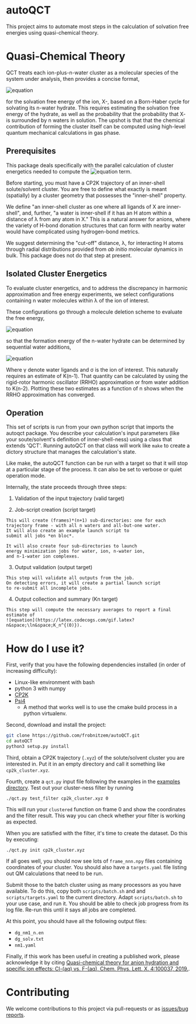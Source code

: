 # autoQCT <!--![Build Status][build] ![Documentation Status][docs]-->

This project aims to automate most steps in the calculation
of solvation free energies using quasi-chemical theory.

# Quasi-Chemical Theory

QCT treats each ion-plus-n-water cluster as a molecular species of the system under analysis, then provides a concise format,

![equation](https://latex.codecogs.com/gif.latex?\mu_{X^-}^{(ex)}&space;=&space;-&space;RT&space;\ln&space;K_n^{(0)}&space;&plus;&space;\rho_{\mathrm{H}_2\mathrm{O}}^{~~~~n}&space;&plus;&space;RT&space;\ln&space;p_{X^-}(n)&space;&plus;&space;\left\(\mu_{(\mathrm{H}_2\mathrm{O})_n}^{(ex)}&space;-&space;n&space;\mu_{\mathrm{H}_2\mathrm{O}}^{(ex)}&space;\right&space;\))

for the solvation free energy of the ion, X-, based on a Born-Haber cycle for solvating its n-water hydrate.
This requires estimating the solvation free energy of the hydrate, as well
as the probability that the probability that X- is surrounded by n waters
in solution.  The upshot is that that the chemical contribution of
forming the cluster itself can be computed using high-level quantum
mechanical calculations in gas phase.

## Prerequisites

This package deals specifically with the parallel
calculation of cluster energetics needed to compute the
![equation](https://latex.codecogs.com/gif.latex?K_n^{(0)}) term.

Before starting, you must have a CP2K trajectory
of an inner-shell solute/solvent cluster.
You are free to define what exactly is meant
(spatially) by a cluster
geometry that possesses the "inner-shell" property.

We define "an inner-shell cluster
as one where all ligands of X are inner-shell", and, further,
"a water is inner-shell if it has an H atom within a distance
of λ from any atom in X."
This is a natural answer for anions, where the variety
of H-bond donation structures that can form with nearby water
would have complicated using hydrogen-bond metrics.

We suggest determining the "cut-off" distance, λ,
for interacting H atoms through radial distributions
provided from *ab initio* molecular dynamics in bulk.
This package does not do that step at present.

## Isolated Cluster Energetics

To evaluate cluster energetics, and to address the discrepancy in harmonic approximation and free energy experiments, 
we select configurations containing n water molecules within λ of the ion of interest.

These configurations go through a molecule deletion scheme to evaluate the free energy,

![equation](https://latex.codecogs.com/gif.latex?\Delta&space;U&space;=&space;E(\gamma_n\sigma)&space;-&space;E(\gamma_{n-1}\sigma)&space;-&space;E(\gamma&space;\sigma)&space;&plus;&space;E(\sigma))

so that the formation energy of the n-water hydrate can be determined
by sequential water additions,

![equation](https://latex.codecogs.com/gif.latex?n&space;K_n^{(0)}&space;=&space;\frac{K_1^{(0)}K_{n-1}^{(0)}}{\langle&space;e^{\beta\Delta&space;U}\rangle}_n)

Where γ denote water ligands and σ is the ion of interest.
This naturally requires an estimate of K(n-1).  That quantity
can be calculated by using the rigid-rotor harmonic oscillator (RRHO)
approximation or from water addition to K(n-2).
Plotting these two estimates as a function of n shows when the
RRHO approximation has converged.

## Operation

This set of scripts is run from your own python script that
imports the autoqct package.  You describe your
calculation's input parameters (like your soute/solvent's
definition of inner-shell-ness) using a class
that extends 'QCT'.  Running autoQCT on that class
will work like `make` to create a dictory structure
that manages the calculation's state.

Like make, the autoQCT function can be run with a target
so that it will stop at a particular stage of the process.
It can also be set to verbose or quiet operation mode.

Internally, the state proceeds through three steps:

  1. Validation of the input trajectory (valid target)

  2. Job-script creation (script target)

    This will create (frames)*(n+1) sub-directories: one for each
    trajectory frame - with all n waters and all-but-one water.
    It will also create an example launch script to
    submit all jobs *en bloc*.

    It will also create four sub-directories to launch
    energy minimization jobs for water, ion, n-water ion,
    and n-1-water ion complexes.

  3. Output validation (output target)

    This step will validate all outputs from the job.
    On detecting errors, it will create a partial launch script
    to re-submit all incomplete jobs.

  4. Output collection and summary (Kn target)

    This step will compute the necessary averages to report a final estimate of
    ![equation](https://latex.codecogs.com/gif.latex?n&space;\ln&space;K_n^{(0)}).

# How do I use it?

First, verify that you have the following dependencies installed
(in order of increasing difficulty):

* Linux-like environment with bash
* python 3 with numpy
* [CP2K](https://www.cp2k.org)
* [Psi4](http://www.psicode.org/)
  * A method that works well is to use the cmake build process in
    a python virtualenv.

Second, download and install the project:

```bash
git clone https://github.com/frobnitzem/autoQCT.git
cd autoQCT
python3 setup.py install
```

Third, obtain a CP2K trajectory (`.xyz`) of the
solute/solvent cluster you are interested in. 
Put it in an empty directory and call it something like `cp2k_cluster.xyz`.

Fourth, create a `qct.py` input file following the examples in
the [examples directory][2].
Test out your cluster-ness filter by running
```
./qct.py test_filter cp2k_cluster.xyz 0
```
This will run your `clustered` function on frame 0 and show
the coordinates and the filter result.  This way you can check
whether your filter is working as expected.

When you are satisfied with the filter, it's time
to create the dataset.  Do this by executing:
```
./qct.py init cp2k_cluster.xyz
```

If all goes well, you should now see lots of `frame_nnn.npy` files containing
coordinates of your cluster.  You should also have a `targets.yaml`
file listing out QM calculations that need to be run.

Submit those to the batch cluster using as many processors as you
have available.  To do this, copy both `scripts/batch.sh` and
and `scripts/targets.yaml` to the current directory.  Adapt
`scripts/batch.sh` to your use case, and run it.  You should be able
to check job progress from its log file.  Re-run this until
it says all jobs are completed.

At this point, you should have all the following output files:

* `dg_nm1_n.en`
* `dg_solv.txt`
* `nm1.yaml`


Finally, if this work has been useful in creating a published work,
please acknowledge it by citing [Quasi-chemical theory for anion hydration and specific ion effects: Cl-(aq) vs. F-(aq), Chem. Phys. Lett. X. 4:100037, 2019.][1].

# Contributing

We welcome contributions to this project via pull-requests or
as [issues/bug reports](https://github.com/frobnitzem/autoQCT/issues/new).

[1]: https://doi.org/10.1016/j.cpletx.2019.100037
[2]: https://github.com/frobnitzem/autoQCT/blob/master/examples
[3]: http://www.gromacs.org/Developer_Zone/Programming_Guide/XTC_Library

<!--
[build]: https://travis-ci.org/frobnitzem/autoqct.svg?branch=develop
[docs]: https://readthedocs.org/projects/autoqct/badge/?version=latest
-->

